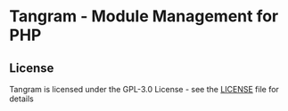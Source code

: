 Tangram - Module Management for PHP
========================================

License
-------

Tangram is licensed under the GPL-3.0 License - see the [LICENSE](LICENSE) file for details
